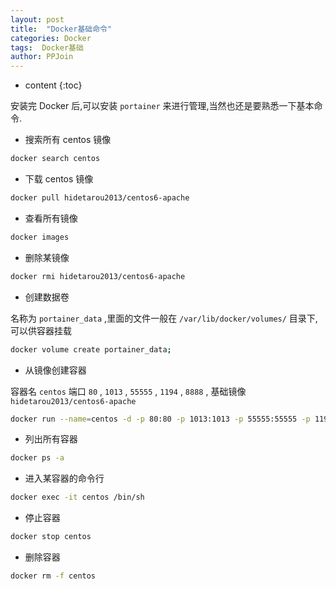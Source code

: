 ```yaml
---
layout: post
title:  "Docker基础命令"
categories: Docker
tags:  Docker基础
author: PPJoin
---
```


* content
{:toc}

安装完 Docker 后,可以安装 `portainer` 来进行管理,当然也还是要熟悉一下基本命令.

- 搜索所有 centos 镜像
```bash
docker search centos
```




- 下载 centos 镜像

```sh
docker pull hidetarou2013/centos6-apache
```

- 查看所有镜像

```sh
docker images
```

- 删除某镜像

```sh
docker rmi hidetarou2013/centos6-apache
```

- 创建数据卷

名称为 `portainer_data` ,里面的文件一般在 `/var/lib/docker/volumes/` 目录下,可以供容器挂载
```sh
docker volume create portainer_data;
```

- 从镜像创建容器

容器名 `centos` 端口 `80` , `1013` , `55555` , `1194` , `8888` , 基础镜像 `hidetarou2013/centos6-apache`

```sh
docker run --name=centos -d -p 80:80 -p 1013:1013 -p 55555:55555 -p 1194:1194 -p 8888:8888 hidetarou2013/centos6-apache
```

- 列出所有容器

```sh
docker ps -a
```

- 进入某容器的命令行

```sh
docker exec -it centos /bin/sh
```

- 停止容器

```sh
docker stop centos
```

- 删除容器

```sh
docker rm -f centos
```

